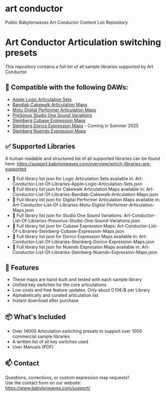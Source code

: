 # art conductor
Public Babylonwaves Art Conductor Content List Repository


# Art Conductor Articulation switching presets

This repository contains a full list of all sample libraries supported by Art Conductor


## 🧩 Compatible with the following DAWs:

- [Apple Logic Articulation Sets](https://www.babylonwaves.com/logic)
- [Bandlab Cakewalk Articulation Maps](https://www.babylonwaves.com/cakewalk)
- [Motu Digital Performer Articulation Maps](https://www.babylonwaves.com/digital-performer)
- [PreSonus Studio One Sound Variations](https://www.babylonwaves.com/studio-one)
- [Steinberg Cubase Expression Maps](https://www.babylonwaves.com/cubase)
- [Steinberg Dorico Expression Maps](https://www.babylonwaves.com/dorico) - Coming in Summer 2025
- [Steinberg Nuendo Expression Maps](https://www.babylonwaves.com/cubase)



## ✅ Supported Libraries

A human readable and structured list of all supported libraries can be found here:
https://support.babylonwaves.com/overview/which-libraries-are-supported

- 📂 Full library list json for Logic Articulation Sets available in: Art-Conductor-List-Of-Libraries-Apple-Logic-Articulation-Sets.json
- 📂 Full library list json for Cakewalk Articulation Maps available in: Art-Conductor-List-Of-Libraries-Bandlab-Cakewalk-Articulation-Maps.json
- 📂 Full library list json for Digital Performer Articulation Maps available in: Art-Conductor-List-Of-Libraries-Motu-Digital-Performer-Articulation-Maps.json
- 📂 Full library list json for Studio One Sound Variations: Art-Conductor-List-Of-Libraries-Presonus-Studio-One-Sound-Variations.json
- 📂 Full library list json for Cubase Expression Maps: Art-Conductor-List-Of-Libraries-Steinberg-Cubase-Expression-Maps.json
- 📂 Full library list json for Dorico Expression Maps available in: Art-Conductor-List-Of-Libraries-Steinberg-Dorico-Expression-Maps.json
- 📂 Full library list json for Nuendo Expression Maps available in: Art-Conductor-List-Of-Libraries-Steinberg-Nuendo-Expression-Maps.json


## 📣 Features

- These maps are hand-built and tested with each sample library
- Unified key switches for the core articulations
- Low costs and free feature updates. Only about 0.10€/$ per Library
- Alphabetically and curated articulation list
- Instant download after purchase



## 📦 What's Included

- Over 14000 Articulation switching presets to support over 1000 commercial sample libraries
- A written list of all key switches used
- User Manuals (PDF)


## 📫 Contact

Questions, corrections, or custom expression map requests?  
Use the contact form on our website: https://www.babylonwaves.com/support/

